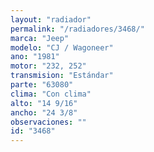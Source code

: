```yaml
---
layout: "radiador"
permalink: "/radiadores/3468/"
marca: "Jeep"
modelo: "CJ / Wagoneer"
ano: "1981"
motor: "232, 252"
transmision: "Estándar"
parte: "63080"
clima: "Con clima"
alto: "14 9/16"
ancho: "24 3/8"
observaciones: ""
id: "3468"
---
```


